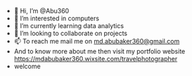 - 👋 Hi, I’m @Abu360
- 👀 I’m interested in computers
- 🌱 I’m currently learning data analytics
- 💞️ I’m looking to collaborate on projects
- 📫 To reach me mail me on md.abubaker360@gmail.com 
- And to know more about me then visit my portfolio website https://mdabubaker360.wixsite.com/travelphotographer
- welcome
<!---
Abu360/Abu360 is a ✨ special ✨ repository because its `README.md` (this file) appears on your GitHub profile.
You can click the Preview link to take a look at your changes.
--->
